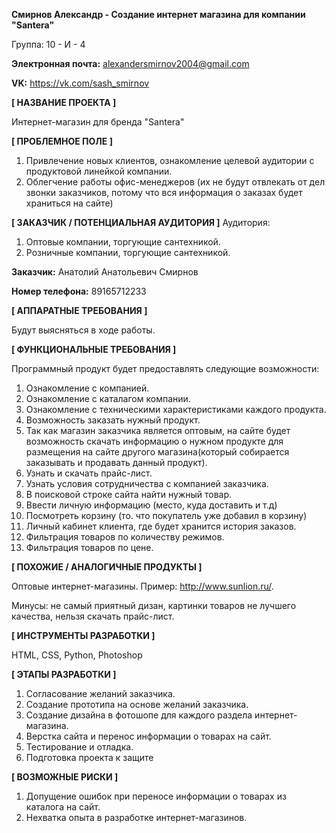 **Смирнов Александр - Создание интернет магазина для компании "Santera"**

Группа: 10 - И - 4

**Электронная почта:** alexandersmirnov2004@gmail.com

**VK:** https://vk.com/sash_smirnov

**[ НАЗВАНИЕ ПРОЕКТА ]**

Интернет-магазин для бренда "Santera"

**[ ПРОБЛЕМНОЕ ПОЛЕ ]**

1. Привлечение новых клиентов, ознакомление целевой аудитории с продуктовой линейкой компании.
2. Облегчение работы офис-менеджеров (их не будут отвлекать от дел звонки заказчиков, потому что вся информация о заказах будет храниться на сайте)

**[ ЗАКАЗЧИК / ПОТЕНЦИАЛЬНАЯ АУДИТОРИЯ ]**
Аудитория:
1. Оптовые компании, торгующие сантехникой.
2. Розничные компании, торгующие сантехникой.

**Заказчик:** Анатолий Анатольевич Смирнов 

**Номер телефона:** 89165712233

**[ АППАРАТНЫЕ ТРЕБОВАНИЯ ]**

Будут выясняться в ходе работы.

**[ ФУНКЦИОНАЛЬНЫЕ ТРЕБОВАНИЯ ]**

Программный продукт будет предоставлять следующие возможности:
1. Ознакомление с компанией.
2. Ознакомление с каталагом компании.
3. Ознакомление с техническими характеристиками каждого продукта.
4. Возможность заказать нужный продукт.
5. Так как магазин заказчика является оптовым, на сайте будет возможность скачать информацию о нужном продукте для размещения на сайте другого магазина(который собирается заказывать и продавать данный продукт).
6. Узнать и скачать прайс-лист.
7. Узнать условия сотрудничества с компанией заказчика.
8. В поисковой строке сайта найти нужный товар.
9. Ввести личную информацию (место, куда доставить и т.д)
10. Посмотреть корзину (то. что покупатель уже добавил в корзину)
11. Личный кабинет клиента, где будет хранится история заказов.
12. Фильтрация товаров по количеству режимов.
13. Фильтрация товаров по цене.


**[ ПОХОЖИЕ / АНАЛОГИЧНЫЕ ПРОДУКТЫ ]**

Оптовые интернет-магазины. Пример: http://www.sunlion.ru/.

Минусы: не самый приятный дизан, картинки товаров не лучшего качества, нельзя скачать прайс-лист.

**[ ИНСТРУМЕНТЫ РАЗРАБОТКИ ]**

HTML, CSS, Python, Photoshop

**[ ЭТАПЫ РАЗРАБОТКИ ]**

1. Согласование желаний заказчика.
2. Создание прототипа на основе желаний заказчика.
3. Создание дизайна в фотошопе для каждого раздела интернет-магазина.
4. Верстка сайта и перенос информации о товарах на сайт.
5. Тестирование и отладка.
6. Подготовка проекта к защите

**[ ВОЗМОЖНЫЕ РИСКИ ]**

1. Допущение ошибок при переносе информации о товарах из каталога на сайт.
2. Нехватка опыта в разработке интернет-магазинов.
